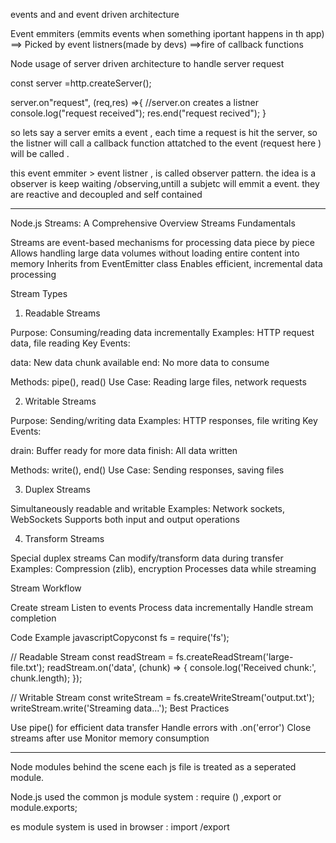 
events and and event driven architecture 

Event emmiters (emmits events when something iportant happens in th app) ==> Picked by event listners(made by devs) ==>fire of callback functions  


Node usage of server driven architecture to handle server request 

const server =http.createServer();

server.on"request", (req,res) =>{     //server.on creates a listner
    console.log("request received");
    res.end("request recived");
}


so lets say a server emits a event  , each time a request is hit the server, so the listner will call a callback function attatched to the event (request here ) will be called  .

this event emmiter > event listner   ,  is called observer pattern. the idea is a observer is keep waiting /observing,untill a subjetc  will emmit a event.  they are reactive and decoupled and self contained

---------------------------------------------------------------------

Node.js Streams: A Comprehensive Overview
Streams Fundamentals

Streams are event-based mechanisms for processing data piece by piece
Allows handling large data volumes without loading entire content into memory
Inherits from EventEmitter class
Enables efficient, incremental data processing

Stream Types
1. Readable Streams

Purpose: Consuming/reading data incrementally
Examples: HTTP request data, file reading
Key Events:

data: New data chunk available
end: No more data to consume


Methods: pipe(), read()
Use Case: Reading large files, network requests

2. Writable Streams

Purpose: Sending/writing data
Examples: HTTP responses, file writing
Key Events:

drain: Buffer ready for more data
finish: All data written


Methods: write(), end()
Use Case: Sending responses, saving files

3. Duplex Streams

Simultaneously readable and writable
Examples: Network sockets, WebSockets
Supports both input and output operations

4. Transform Streams

Special duplex streams
Can modify/transform data during transfer
Examples: Compression (zlib), encryption
Processes data while streaming

Stream Workflow

Create stream
Listen to events
Process data incrementally
Handle stream completion

Code Example
javascriptCopyconst fs = require('fs');

// Readable Stream
const readStream = fs.createReadStream('large-file.txt');
readStream.on('data', (chunk) => {
    console.log('Received chunk:', chunk.length);
});

// Writable Stream
const writeStream = fs.createWriteStream('output.txt');
writeStream.write('Streaming data...');
Best Practices

Use pipe() for efficient data transfer
Handle errors with .on('error')
Close streams after use
Monitor memory consumption


------------------------------------------------------

Node modules behind the scene 
each js file is treated as a seperated module.

Node.js used the common js module system : require () ,export or module.exports;

es module system is used in browser : import /export 


